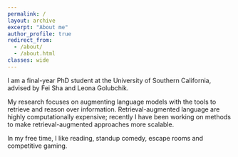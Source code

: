 ```yaml
---
permalink: /
layout: archive
excerpt: "About me"
author_profile: true
redirect_from: 
  - /about/
  - /about.html
classes: wide
---
```

I am a final-year PhD student at the University of Southern California, advised by Fei Sha and Leona Golubchik. 

My research focuses on augmenting language models with the tools to retrieve and reason over information. Retrieval-augmented language are highly computationally expensive; recently I have been working on methods to make retrieval-augmented approaches more scalable.

In my free time, I like reading, standup comedy, escape rooms and competitive gaming. 